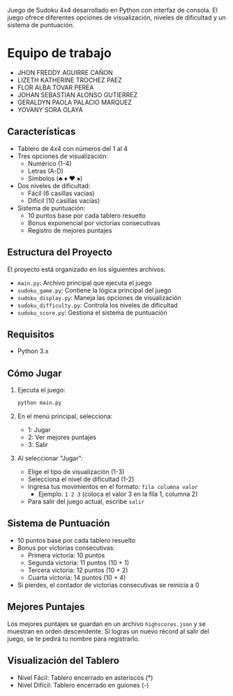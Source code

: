 Juego de Sudoku 4x4 desarrollado en Python con interfaz de consola. El juego ofrece diferentes opciones de visualización, niveles de dificultad y un sistema de puntuación.
# Equipo de trabajo
- JHON FREDDY AGUIRRE CAÑON
- LIZETH KATHERINE TROCHEZ PAEZ
- FLOR ALBA TOVAR PEREA
- JOHAN SEBASTIAN ALONSO GUTIERREZ
- GERALDYN PAOLA PALACIO MARQUEZ
- YOVANY SORA OLAYA


## Características

- Tablero de 4x4 con números del 1 al 4
- Tres opciones de visualización:
  - Numérico (1-4)
  - Letras (A-D)
  - Símbolos (♣ ♦ ♥ ♠)
- Dos niveles de dificultad:
  - Fácil (6 casillas vacías)
  - Difícil (10 casillas vacías)
- Sistema de puntuación:
  - 10 puntos base por cada tablero resuelto
  - Bonus exponencial por victorias consecutivas
  - Registro de mejores puntajes

## Estructura del Proyecto

El proyecto está organizado en los siguientes archivos:

- `main.py`: Archivo principal que ejecuta el juego
- `sudoku_game.py`: Contiene la lógica principal del juego
- `sudoku_display.py`: Maneja las opciones de visualización
- `sudoku_difficulty.py`: Controla los niveles de dificultad
- `sudoku_score.py`: Gestiona el sistema de puntuación

## Requisitos

- Python 3.x

## Cómo Jugar

1. Ejecuta el juego:
   ```bash
   python main.py
   ```

2. En el menú principal, selecciona:
   - 1: Jugar
   - 2: Ver mejores puntajes
   - 3: Salir

3. Al seleccionar "Jugar":
   - Elige el tipo de visualización (1-3)
   - Selecciona el nivel de dificultad (1-2)
   - Ingresa tus movimientos en el formato: `fila columna valor`
     - Ejemplo: `1 2 3` (coloca el valor 3 en la fila 1, columna 2)
   - Para salir del juego actual, escribe `salir`

## Sistema de Puntuación

- 10 puntos base por cada tablero resuelto
- Bonus por victorias consecutivas:
  - Primera victoria: 10 puntos
  - Segunda victoria: 11 puntos (10 + 1)
  - Tercera victoria: 12 puntos (10 + 2)
  - Cuarta victoria: 14 puntos (10 + 4)
- Si pierdes, el contador de victorias consecutivas se reinicia a 0

## Mejores Puntajes

Los mejores puntajes se guardan en un archivo `highscores.json` y se muestran en orden descendente. Si logras un nuevo récord al salir del juego, se te pedirá tu nombre para registrarlo.

## Visualización del Tablero

- Nivel Fácil: Tablero encerrado en asteriscos (*)
- Nivel Difícil: Tablero encerrado en guiones (-)
